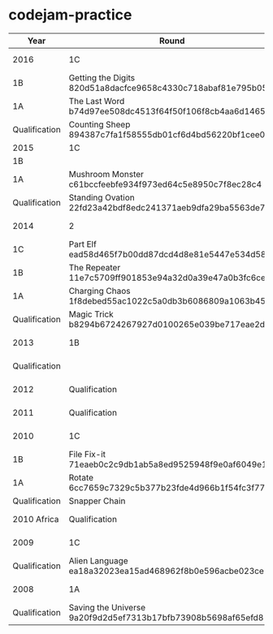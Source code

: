 # codejam-practice

Year | Round | A. | B. | C. | D.
--- | --- | --- | --- | --- | ---
2016 | 1C | Senate Evacuation 42ca3800e5e1706130c034a991fddc56400eef33 | Slides! |  |
 | 1B | Getting the Digits 820d51a8dacfce9658c4330c718abaf81e795b05 |  |  |
 | 1A | The Last Word b74d97ee508dc4513f64f50f106f8cb4aa6d1465 | Rank and File |  |
 | Qualification | Counting Sheep 894387c7fa1f58555db01cf6d4bd56220bf1cee0 | Revenge of the Pancakes a7a7a5c3b12b25da639bc0c9e87cbfdfcbb3f7f0 |  |
2015 | 1C | Brattleship |  |  |
 | 1B |  | Noisy Neighbors |  |
 | 1A | Mushroom Monster c61bccfeebfe934f973ed64c5e8950c7f8ec28c4 | Haircut 4f83c467e894638f3ddd5d65d355406ef5dd8920 |  |
 | Qualification | Standing Ovation 22fd23a42bdf8edc241371aeb9dfa29ba5563de7 | Infinite House of Pancakes 3bf232596bf12f746841f767eb8e1ef19ba37537 | Dijkstra d7f5097ebbda4445e3de8ba5a36f13e2bf678a56 |
2014 | 2 | Data Packing a35aed5db85c5d9bcc23dd04a0effb86aa9bcdf6 | Up and Down |  |
 | 1C | Part Elf ead58d465f7b00dd87dcd4d8e81e5447e534d582 |  |  |
 | 1B | The Repeater 11e7c5709ff901853e94a32d0a39e47a0b3fc6ce |  |  |
 | 1A | Charging Chaos 1f8debed55ac1022c5a0db3b6086809a1063b45f |  |  |
 | Qualification | Magic Trick b8294b6724267927d0100265e039be717eae2d06 | Cookie Clicker Alpha f972c732dc37bb5086e85d61d8b6c5dfeeabffb8 |  |
2013 | 1B | Osmos 88a2e0f92bbf3cb4ee4ce6bf1a5e45999cc55275 |  |  |
 | Qualification |  | Lawnmower b67c22ce128c4ffee24acc44448053fe2407b3c7 |  |
2012 | Qualification | Speaking in Tongues 939675450eca81c49c40b7e36ebec3669cab32f8 | Dancing With the Googlers bbb6452faa9891eaceccd74a34cee66be5212132 |  |
2011 | Qualification | Bot Trust 6cd71d722268192723f4ce236641add38997b0fe |  |  |
2010 | 1C | Rope Intranet 92362993da5d2dd332a7302757339bd7fcdbfb41 |  |  |
 | 1B | File Fix-it 71eaeb0c2c9db1ab5a8ed9525948f9e0af6049e1 |  |  |
 | 1A | Rotate 6cc7659c7329c5b377b23fde4d966b1f54fc3f77 |  |  |
 | Qualification | Snapper Chain |  |  |
2010 Africa | Qualification | Store Credit 99fdaa83b26c6b88509bb671d57747656a96816b | Reverse Words 65d61146e57201a248aebbd2961d01c50ad4f6a2 |  |
2009 | 1C | All Your Base 28eef2ba87ac5a12d20e8a37c0a0badc51c2bdae |  |  |
 | Qualification | Alien Language ea18a32023ea15ad468962f8b0e596acbe023ceb |  |  |
2008 | 1A | Minimum Scalar Product bf976fd151d8c82451293df9e8b7e3dd25834ef6 |  |  |
 | Qualification | Saving the Universe 9a20f9d2d5ef7313b17bfb73908b5698af65efd8 |  |  |
